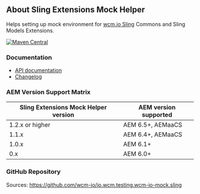 ## About Sling Extensions Mock Helper

Helps setting up mock environment for [wcm.io Sling][wcmio-sling] Commons and Sling Models Extensions.

[![Maven Central](https://maven-badges.herokuapp.com/maven-central/io.wcm/io.wcm.testing.wcm-io-mock.sling/badge.svg)](https://maven-badges.herokuapp.com/maven-central/io.wcm/io.wcm.testing.wcm-io-mock.sling)


### Documentation

* [API documentation](apidocs/)
* [Changelog](changes-report.html)


### AEM Version Support Matrix

|Sling Extensions Mock Helper version |AEM version supported
|-------------------------------------|----------------------
|1.2.x or higher                      |AEM 6.5+, AEMaaCS
|1.1.x                                |AEM 6.4+, AEMaaCS
|1.0.x                                |AEM 6.1+
|0.x                                  |AEM 6.0+


### GitHub Repository

Sources: https://github.com/wcm-io/io.wcm.testing.wcm-io-mock.sling


[wcmio-sling]: https://wcm.io/sling/
